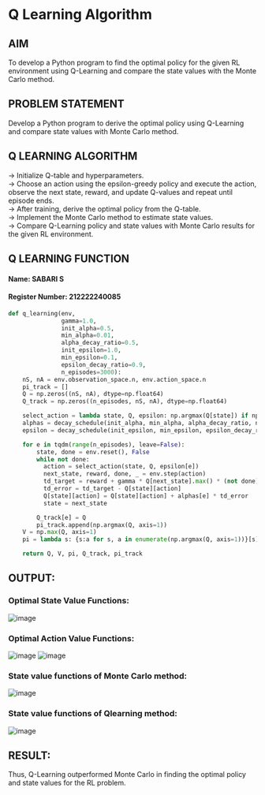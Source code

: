 # Q Learning Algorithm

## AIM
To develop a Python program to find the optimal policy for the given RL environment using Q-Learning and compare the state values with the Monte Carlo method.

## PROBLEM STATEMENT
Develop a Python program to derive the optimal policy using Q-Learning and compare state values with Monte Carlo method.

## Q LEARNING ALGORITHM
→ Initialize Q-table and hyperparameters.<br>
→ Choose an action using the epsilon-greedy policy and execute the action, observe the next state, reward, and update Q-values and repeat until episode ends.<br>
→ After training, derive the optimal policy from the Q-table.<br>
→ Implement the Monte Carlo method to estimate state values.<br>
→ Compare Q-Learning policy and state values with Monte Carlo results for the given RL environment.<br>

## Q LEARNING FUNCTION
#### Name: SABARI S
#### Register Number: 212222240085
```python
def q_learning(env,
               gamma=1.0,
               init_alpha=0.5,
               min_alpha=0.01,
               alpha_decay_ratio=0.5,
               init_epsilon=1.0,
               min_epsilon=0.1,
               epsilon_decay_ratio=0.9,
               n_episodes=3000):
    nS, nA = env.observation_space.n, env.action_space.n
    pi_track = []
    Q = np.zeros((nS, nA), dtype=np.float64)
    Q_track = np.zeros((n_episodes, nS, nA), dtype=np.float64)

    select_action = lambda state, Q, epsilon: np.argmax(Q[state]) if np.random.random() > epsilon else np.random.randint(len(Q[state]))
    alphas = decay_schedule(init_alpha, min_alpha, alpha_decay_ratio, n_episodes)
    epsilon = decay_schedule(init_epsilon, min_epsilon, epsilon_decay_ratio, n_episodes)

    for e in tqdm(range(n_episodes), leave=False):
        state, done = env.reset(), False
        while not done:
          action = select_action(state, Q, epsilon[e])
          next_state, reward, done, _ = env.step(action)
          td_target = reward + gamma * Q[next_state].max() * (not done)
          td_error = td_target - Q[state][action]
          Q[state][action] = Q[state][action] + alphas[e] * td_error
          state = next_state

        Q_track[e] = Q
        pi_track.append(np.argmax(Q, axis=1))
    V = np.max(Q, axis=1)
    pi = lambda s: {s:a for s, a in enumerate(np.argmax(Q, axis=1))}[s]

    return Q, V, pi, Q_track, pi_track
```





## OUTPUT:
### Optimal State Value Functions:
![image](https://github.com/user-attachments/assets/e5e9626b-13e6-4d88-aab6-02d13d3a4eec)

### Optimal Action Value Functions:
![image](https://github.com/user-attachments/assets/04915150-54ed-448b-b790-e0b80143cf2b)
![image](https://github.com/user-attachments/assets/cae85053-9e5f-449c-a28e-e0d2983662b2)

### State value functions of Monte Carlo method:
![image](https://github.com/user-attachments/assets/f7b74ab2-9377-4885-808a-392f8e2735a5)

### State value functions of Qlearning method:
![image](https://github.com/user-attachments/assets/865aec60-63cc-4524-8c66-d84085571b8b)

## RESULT:
Thus, Q-Learning outperformed Monte Carlo in finding the optimal policy and state values for the RL problem.
